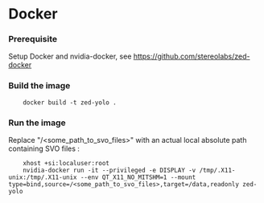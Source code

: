 # Docker

### Prerequisite

Setup Docker and nvidia-docker, see https://github.com/stereolabs/zed-docker

### Build the image

		docker build -t zed-yolo .

### Run the image

Replace "/<some_path_to_svo_files>" with an actual local absolute path containing SVO files :

		xhost +si:localuser:root
		nvidia-docker run -it --privileged -e DISPLAY -v /tmp/.X11-unix:/tmp/.X11-unix --env QT_X11_NO_MITSHM=1 --mount type=bind,source=/<some_path_to_svo_files>,target=/data,readonly zed-yolo
